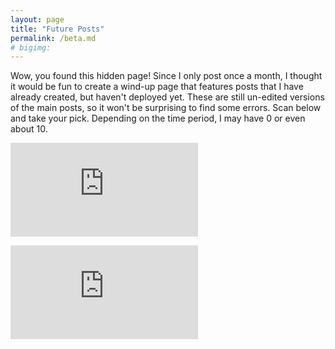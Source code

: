 ```yaml
---
layout: page
title: "Future Posts"
permalink: /beta.md
# bigimg:
---
```


Wow, you found this hidden page! Since I only post once a month, I thought it would be fun to create a wind-up page that features posts that I have already created, but haven't deployed yet. These are still un-edited versions of the main posts, so it won't be surprising to find some errors. Scan below and take your pick. Depending on the time period, I may have 0 or even about 10.


![A/B Website Testing](https://tykiww.github.io/future_posts/A-B-Testing.nb.html)

![Same Initials](https://tykiww.github.io/future_posts/Same-Intials-Me-Too.nb.html)
